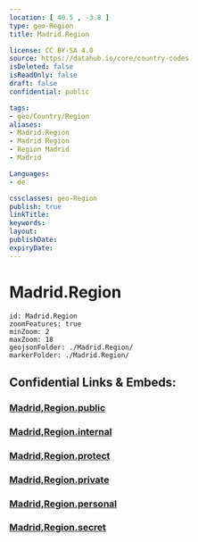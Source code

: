 ```yaml
---
location: [ 40.5 , -3.8 ] 
type: geo-Region
title: Madrid.Region

license: CC BY-SA 4.0
source: https://datahub.io/core/country-codes
isDeleted: false
isReadOnly: false
draft: false
confidential: public

tags:
- geo/Country/Region
aliases:
- Madrid.Region
- Madrid Region
- Region Madrid
- Madrid

Languages:
- de

cssclasses: geo-Region
publish: true
linkTitle: 
keywords: 
layout: 
publishDate: 
expiryDate: 
---
```


# Madrid.Region

```leaflet
id: Madrid.Region
zoomFeatures: true 
minZoom: 2 
maxZoom: 18
geojsonFolder: ./Madrid.Region/
markerFolder: ./Madrid.Region/
```


## Confidential Links & Embeds: 

### [Madrid,Region.public](/_public/\Earth\Continent\Europe\Europe~South\Spain\Provinces~SpainMadrid,Region.public.md) 

### [Madrid,Region.internal](/_internal/\Earth\Continent\Europe\Europe~South\Spain\Provinces~SpainMadrid,Region.internal.md) 

### [Madrid,Region.protect](/_protect/\Earth\Continent\Europe\Europe~South\Spain\Provinces~SpainMadrid,Region.protect.md) 

### [Madrid,Region.private](/_private/\Earth\Continent\Europe\Europe~South\Spain\Provinces~SpainMadrid,Region.private.md) 

### [Madrid,Region.personal](/_personal/\Earth\Continent\Europe\Europe~South\Spain\Provinces~SpainMadrid,Region.personal.md) 

### [Madrid,Region.secret](/_secret/\Earth\Continent\Europe\Europe~South\Spain\Provinces~SpainMadrid,Region.secret.md)

